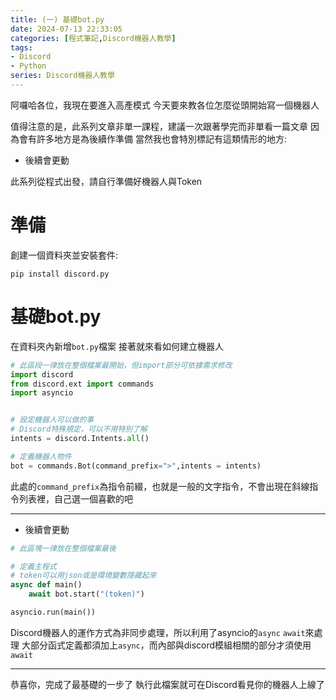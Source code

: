 ```yaml
---
title: (一) 基礎bot.py
date: 2024-07-13 22:33:05
categories: [程式筆記,Discord機器人教學]
tags:
- Discord
- Python
series: Discord機器人教學
---
```


阿囉哈各位，我現在要進入高產模式
今天要來教各位怎麼從頭開始寫一個機器人

值得注意的是，此系列文章非單一課程，建議一次跟著學完而非單看一篇文章
因為會有許多地方是為後續作準備
當然我也會特別標記有這類情形的地方:
* 後續會更動

此系列從程式出發，請自行準備好機器人與Token


# 準備
創建一個資料夾並安裝套件:
```shell
pip install discord.py
```

# 基礎bot.py
在資料夾內新增`bot.py`檔案
接著就來看如何建立機器人

```python
# 此區段一律放在整個檔案最開始，但import部分可依據需求修改
import discord
from discord.ext import commands
import asyncio


# 設定機器人可以做的事
# Discord特殊規定，可以不用特別了解
intents = discord.Intents.all()

# 定義機器人物件
bot = commands.Bot(command_prefix=">",intents = intents)
```
此處的`command_prefix`為指令前綴，也就是一般的文字指令，不會出現在斜線指令列表裡，自己選一個喜歡的吧

---
* 後續會更動

```python
# 此區塊一律放在整個檔案最後

# 定義主程式
# token可以用json或是環境變數隱藏起來
async def main()
    await bot.start("(token)")

asyncio.run(main())
```
Discord機器人的運作方式為非同步處理，所以利用了asyncio的`async` `await`來處理
大部分函式定義都須加上`async`，而內部與discord模組相關的部分才須使用`await`

---
恭喜你，完成了最基礎的一步了
執行此檔案就可在Discord看見你的機器人上線了



